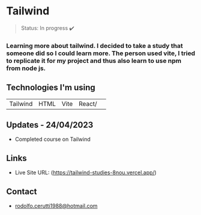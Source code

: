 <h1>Tailwind</h1>

> Status: In progress ✔️

### Learning more about tailwind. I decided to take a study that someone did so I could learn more. The person used vite, I tried to replicate it for my project and thus also learn to use npm from node js.

## Technologies I'm using

<table>
  <tr>
    <td>Tailwind</td>
    <td>HTML</td>
    <td>Vite</td>
    <td>React/<td>
  </tr>
  
</table>

## Updates - 24/04/2023

+ Completed course on Tailwind

## Links

- Live Site URL: (https://tailwind-studies-8nou.vercel.app/)

## Contact

+ rodolfo.cerutti1988@hotmail.com
